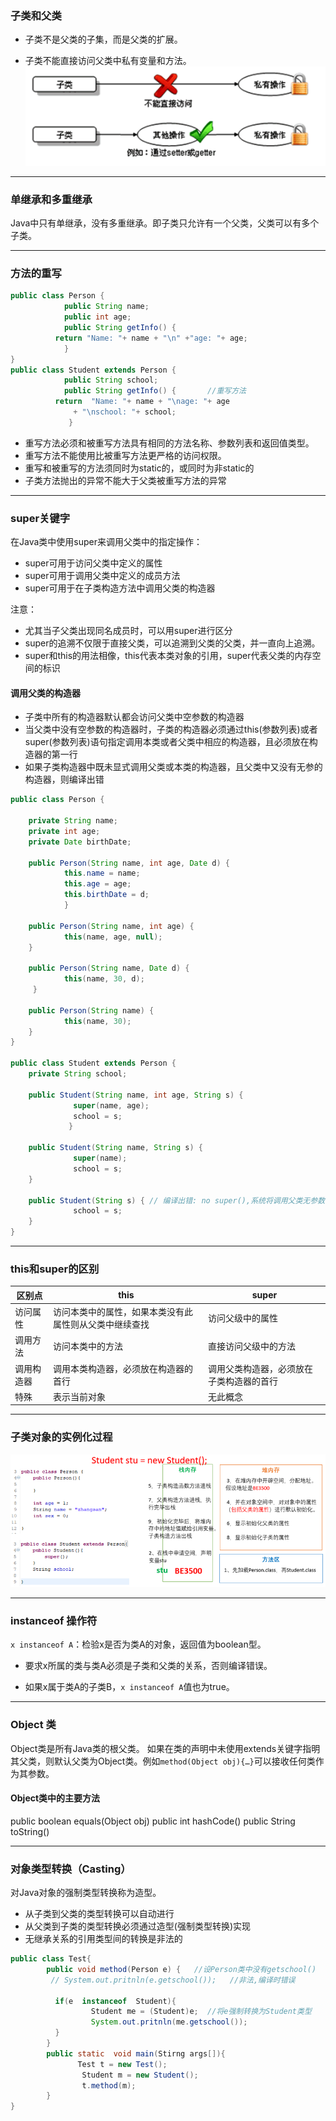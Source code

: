 ### 子类和父类

+ 子类不是父类的子集，而是父类的扩展。

+ 子类不能直接访问父类中私有变量和方法。
![继承](..\pic\继承.PNG)

***
### 单继承和多重继承
Java中只有单继承，没有多重继承。即子类只允许有一个父类，父类可以有多个子类。

***
### 方法的重写
```java
public class Person {
            public String name;
            public int age;
            public String getInfo() {
	      return "Name: "+ name + "\n" +"age: "+ age;
            }
}
public class Student extends Person {
            public String school;
            public String getInfo() {       //重写方法
  	      return  "Name: "+ name + "\nage: "+ age 
	          + "\nschool: "+ school;
             }
```

+ 重写方法必须和被重写方法具有相同的方法名称、参数列表和返回值类型。
+ 重写方法不能使用比被重写方法更严格的访问权限。
+ 重写和被重写的方法须同时为static的，或同时为非static的
+ 子类方法抛出的异常不能大于父类被重写方法的异常

***
### super关键字

在Java类中使用super来调用父类中的指定操作：
+ super可用于访问父类中定义的属性
+ super可用于调用父类中定义的成员方法
+ super可用于在子类构造方法中调用父类的构造器

注意：
+ 尤其当子父类出现同名成员时，可以用super进行区分
+ super的追溯不仅限于直接父类，可以追溯到父类的父类，并一直向上追溯。
+ super和this的用法相像，this代表本类对象的引用，super代表父类的内存空间的标识

#### 调用父类的构造器
+ 子类中所有的构造器默认都会访问父类中空参数的构造器
+ 当父类中没有空参数的构造器时，子类的构造器必须通过this(参数列表)或者super(参数列表)语句指定调用本类或者父类中相应的构造器，且必须放在构造器的第一行
+ 如果子类构造器中既未显式调用父类或本类的构造器，且父类中又没有无参的构造器，则编译出错
```java
public class Person {
 	
 	private String name;
	private int age;
	private Date birthDate;	

	public Person(String name, int age, Date d) {
	        this.name = name;
 	        this.age = age;
 	        this.birthDate = d;
            }

 	public Person(String name, int age) {
 	        this(name, age, null);
 	}

 	public Person(String name, Date d) {
 	        this(name, 30, d);
	 }

 	public Person(String name) {
 	        this(name, 30);
	}
}

public class Student extends Person {
 	private String school;

    public Student(String name, int age, String s) {
 	          super(name, age);
 	          school = s;
             }

	public Student(String name, String s) {
 	          super(name);
	          school = s;
 	}

 	public Student(String s) { // 编译出错: no super(),系统将调用父类无参数的构造方法。
 	          school = s;
 	}
}

```

***
### this和super的区别

区别点|this|super
-|-|-
访问属性|访问本类中的属性，如果本类没有此属性则从父类中继续查找|访问父级中的属性
调用方法|访问本类中的方法|直接访问父级中的方法
调用构造器|调用本类构造器，必须放在构造器的首行|调用父类构造器，必须放在子类构造器的首行
特殊|表示当前对象|无此概念

***
### 子类对象的实例化过程
![子类对象的实例化过程](..\pic\子类对象的实例化过程.png)

***

### instanceof 操作符
`x instanceof A`：检验x是否为类A的对象，返回值为boolean型。

+ 要求x所属的类与类A必须是子类和父类的关系，否则编译错误。

+ 如果x属于类A的子类B，`x instanceof A`值也为true。

***

### Object 类
Object类是所有Java类的根父类。
如果在类的声明中未使用extends关键字指明其父类，则默认父类为Object类。例如`method(Object obj){…}`可以接收任何类作为其参数。

#### Object类中的主要方法
public boolean equals(Object obj)
public int hashCode()
public String toString()

***

### 对象类型转换（Casting）
对Java对象的强制类型转换称为造型。

+ 从子类到父类的类型转换可以自动进行
+ 从父类到子类的类型转换必须通过造型(强制类型转换)实现
+ 无继承关系的引用类型间的转换是非法的

```java
public class Test{ 
	    public void method(Person e) {	 //设Person类中没有getschool()						方法
		 // System.out.pritnln(e.getschool());   //非法,编译时错误
		 
		  if(e  instanceof  Student){
		          Student me = (Student)e;	//将e强制转换为Student类型
		          System.out.pritnln(me.getschool());
		  }	    
	    }
	    public static  void main(Stirng args[]){
	           Test t = new Test();
	            Student m = new Student();
	            t.method(m);
	    }
}
```